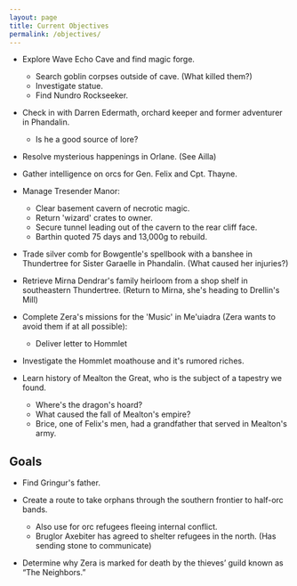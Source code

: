 ```yaml
---
layout: page
title: Current Objectives
permalink: /objectives/
---
```

- Explore Wave Echo Cave and find magic forge.
  - Search goblin corpses outside of cave. (What killed them?)
  - Investigate statue.
  - Find Nundro Rockseeker.
  
- Check in with Darren Edermath, orchard keeper and former adventurer in Phandalin. 
  - Is he a good source of lore?
  
- Resolve mysterious happenings in Orlane. (See Ailla)

- Gather intelligence on orcs for Gen. Felix and Cpt. Thayne.

- Manage Tresender Manor: 
  - Clear basement cavern of necrotic magic.
  - Return 'wizard' crates to owner.
  - Secure tunnel leading out of the cavern to the rear cliff face.
  - Barthin quoted 75 days and 13,000g to rebuild.

- Trade silver comb for Bowgentle's spellbook with a banshee in Thundertree for Sister Garaelle in Phandalin. (What caused her injuries?)

- Retrieve Mirna Dendrar's family heirloom from a shop shelf in southeastern Thundertree. (Return to Mirna, she's heading to Drellin's Mill)

- Complete Zera's missions for the 'Music' in Me'uiadra (Zera wants to avoid them if at all possible):
  - Deliver letter to Hommlet

- Investigate the Hommlet moathouse and it's rumored riches.

- Learn history of Mealton the Great, who is the subject of a tapestry we found.
  - Where's the dragon's hoard?
  - What caused the fall of Mealton's empire?
  - Brice, one of Felix's men, had a grandfather that served in Mealton's army.

## Goals

- Find Gringur's father.

- Create a route to take orphans through the southern frontier to half-orc bands.
  - Also use for orc refugees fleeing internal conflict.
  - Bruglor Axebiter has agreed to shelter refugees in the north. (Has sending stone to communicate)

- Determine why Zera is marked for death by the thieves’ guild known as “The Neighbors.”
